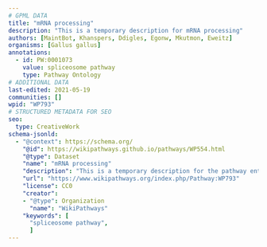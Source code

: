 ```yaml
---
# GPML DATA
title: "mRNA processing"
description: "This is a temporary description for mRNA processing"
authors: [MaintBot, Khanspers, Ddigles, Egonw, Mkutmon, Eweitz]
organisms: [Gallus gallus]
annotations:
  - id: PW:0001073
    value: spliceosome pathway
    type: Pathway Ontology
# ADDITIONAL DATA
last-edited: 2021-05-19
communities: []
wpid: "WP793"
# STRUCTURED METADATA FOR SEO
seo:
  type: CreativeWork
schema-jsonld:
  - "@context": https://schema.org/
    "@id": https://wikipathways.github.io/pathways/WP554.html
    "@type": Dataset
    "name": "mRNA processing"
    "description": "This is a temporary description for the pathway entitled: mRNA processing"
    "url": "https://www.wikipathways.org/index.php/Pathway:WP793"
    "license": CC0
    "creator":
    - "@type": Organization
      "name": "WikiPathways"
    "keywords": [
      "spliceosome pathway",
      ]
---
```

